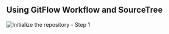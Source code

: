## Using GitFlow Workflow and SourceTree

![Initialize the repository - Step 1](/01_setup_the_repository/using_gitflow_setup_repo_step_1.png)







